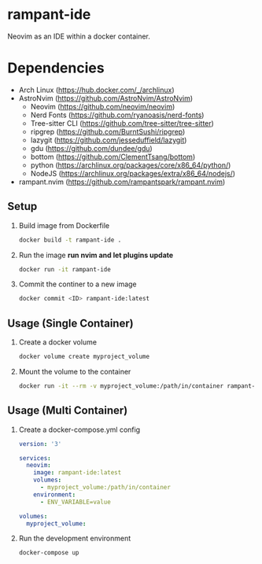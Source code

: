 # rampant-ide

Neovim as an IDE within a docker container.

# Dependencies

- Arch Linux (https://hub.docker.com/_/archlinux)
- AstroNvim (https://github.com/AstroNvim/AstroNvim)
    - Neovim (https://github.com/neovim/neovim)
    - Nerd Fonts (https://github.com/ryanoasis/nerd-fonts)
    - Tree-sitter CLI (https://github.com/tree-sitter/tree-sitter)
    - ripgrep (https://github.com/BurntSushi/ripgrep)
    - lazygit (https://github.com/jesseduffield/lazygit)
    - gdu (https://github.com/dundee/gdu)
    - bottom (https://github.com/ClementTsang/bottom)
    - python (https://archlinux.org/packages/core/x86_64/python/)
    - NodeJS (https://archlinux.org/packages/extra/x86_64/nodejs/)
- rampant.nvim (https://github.com/rampantspark/rampant.nvim)

## Setup

1. Build image from Dockerfile
    ```bash
    docker build -t rampant-ide .
    ```
2. Run the image **run nvim and let plugins update**
    ```bash    
    docker run -it rampant-ide
    ```
3. Commit the continer to a new image
    ```bash
    docker commit <ID> rampant-ide:latest
    ```

## Usage (Single Container)

1. Create a docker volume
    ```bash
    docker volume create myproject_volume
    ```
2. Mount the volume to the container
    ```bash
    docker run -it --rm -v myproject_volume:/path/in/container rampant-ide
    ```

## Usage (Multi Container)

1. Create a docker-compose.yml config
    ```yaml
    version: '3'

    services:
      neovim:
        image: rampant-ide:latest
        volumes:
          - myproject_volume:/path/in/container
        environment:
          - ENV_VARIABLE=value

    volumes:
      myproject_volume:
    ```

2. Run the development environment
    ```bash
    docker-compose up
    ```


